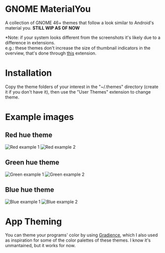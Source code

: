 # GNOME MaterialYou
A collection of GNOME 46+ themes that follow a look similar to Android's material you. **STILL WIP AS OF NOW**

*Note: if your system looks different from the screenshots it's likely due to a difference in extensions.<br/>
e.g.: these themes don't increase the size of thumbnail indicators in the overview, that's done through [this](https://extensions.gnome.org/extension/4158/gnome-40-ui-improvements/) extension.


# Installation
Copy the theme folders of your interest in the "~/.themes" directory (create it if you don't have it), then use the "User Themes" extension to change theme.

# Example images

## Red hue theme
![Red example 1](https://github.com/talpinum/GNOME-MaterialYou/assets/144681756/e7c3b748-9cf2-4ae5-9dec-80db93c9f5ee)
![Red example 2](https://github.com/talpinum/GNOME-MaterialYou/assets/144681756/e938bed4-2a46-46f4-b9dd-c444bcc9aa1e)

## Green hue theme
![Green example 1](https://github.com/user-attachments/assets/4a2387ad-376d-449c-ab24-cf703ad005b2)
![Green example 2](https://github.com/user-attachments/assets/c847a955-f0aa-4fdc-8cd0-f0a2a50954f3)

## Blue hue theme
![Blue example 1](https://github.com/user-attachments/assets/9cc1e210-f664-4df9-b72f-918ea161e5a0)
![Blue example 2](https://github.com/user-attachments/assets/f95f415d-ad94-47c1-8259-c3d9770c12eb)




# App Theming

You can theme your programs' color by using [Gradience](https://flathub.org/apps/com.github.GradienceTeam.Gradience), which I also used as inspiration for some of the color palettes of these themes. I know it's unmantained, but it works for now.
